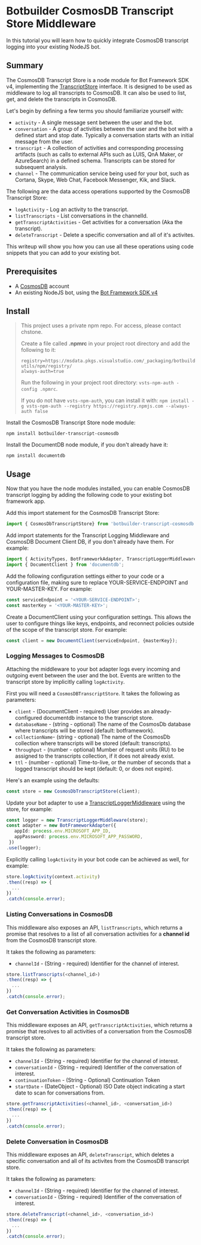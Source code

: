 # Botbuilder CosmosDB Transcript Store Middleware

In this tutorial you will learn how to quickly integrate CosmosDB transcript logging into your existing NodeJS bot.

## Summary

The CosmosDB Transcript Store is a node module for Bot Framework SDK v4, implementing the [TranscriptStore](https://docs.microsoft.com/en-us/javascript/api/botbuilder-core-extensions/transcriptstore) interface. It is designed to be used as middleware to log all transcripts to CosmosDB. It can also be used to list, get, and delete the transcripts in CosmosDB.

Let's begin by defining a few terms you should familiarize yourself with:
- `activity` - A single message sent between the user and the bot.
- `conversation` - A group of activities between the user and the bot with a defined start and stop date. Typically a conversation starts with an initial message from the user.
- `transcript` - A collection of activities and corresponding processing artifacts (such as calls to external APIs such as LUIS, QnA Maker, or AzureSearch) in a defined schema. Transcripts can be stored for subsequent analysis.
- `channel` - The communication service being used for your bot, such as Cortana, Skype, Web Chat, Facebook Messenger, Kik, and Slack.

The following are the data access operations supported by the CosmosDB Transcript Store:
- `logActivity` - Log an activity to the transcript.
- `listTranscripts` - List conversations in the channelId.
- `getTranscriptActivities` - Get activities for a conversation (Aka the transcript).
- `deleteTranscript` - Delete a specific conversation and all of it's activites.

This writeup will show you how you can use all these operations using code snippets that you can add to your existing bot.

## Prerequisites

- A [CosmosDB](https://docs.microsoft.com/en-us/azure/cosmos-db/introduction) account
- An existing NodeJS bot, using the [Bot Framework SDK v4](https://dev.botframework.com/)

## Install

> This project uses a private npm repo. For access, please contact chstone.
>
> Create a file called **.npmrc** in your project root directory and add the following to it:
>
> ```
> registry=https://msdata.pkgs.visualstudio.com/_packaging/botbuilder-utils/npm/registry/
> always-auth=true
> ```
>
> Run the following in your project root directory: `vsts-npm-auth -config .npmrc`.
>
> If you do not have `vsts-npm-auth`, you can install it with: `npm install -g vsts-npm-auth --registry https://registry.npmjs.com --always-auth false`

Install the CosmosDB Transcript Store node module:

```
npm install botbuilder-transcript-cosmosdb
```

Install the DocumentDB node module, if you don't already have it:

```
npm install documentdb
```

## Usage

Now that you have the node modules installed, you can enable CosmosDB transcript logging by adding the following code to your existing bot framework app.

Add this import statement for the CosmosDB Transcript Store:

```TypeScript
import { CosmosDbTranscriptStore} from 'botbuilder-transcript-cosmosdb';
```

Add import statements for the Transcript Logging Middleware and CosmosDB Document Client DB, if you don't already have them. For example:

```TypeScript
import { ActivityTypes, BotFrameworkAdapter, TranscriptLoggerMiddleware } from 'botbuilder';
import { DocumentClient } from 'documentdb';
```

Add the following configuration settings either to your code or a configuration file, making sure to replace YOUR-SERVICE-ENDPOINT and YOUR-MASTER-KEY. For example:

```TypeScript
const serviceEndpoint = '<YOUR-SERVICE-ENDPOINT>';
const masterKey = '<YOUR-MASTER-KEY>';
```

Create a DocumentClient using your configuration settings. This allows the user to configure things like keys, endpoints, and reconnect policies outside of the scope of the transcript store. For example:

```TypeScript
const client = new DocumentClient(serviceEndpoint, {masterKey});
```

### Logging Messages to CosmosDB

Attaching the middleware to your bot adapter logs every incoming and outgoing event between the user and the bot. Events are written to the transcript store by implicitly calling `logActivity`.  

First you will need a `CosmosDBTranscriptStore`. It takes the following as parameters:

- `client` - (DocumentClient - required) User provides an already-configured documentdb instance to the transcript store. 
- `databaseName` - (string - optional) The name of the CosmosDb database where transcripts will be stored (default: botframework).
- `collectionName`- (string - optional) The name of the CosmosDb collection where transcripts will be stored (default: transcripts).
- `throughput` - (number - optional) Mumber of request units (RU) to be assigned to the transcripts collection, if it does not already exist.
- `ttl` - (number - optional) Time-to-live, or the number of seconds that a logged transcript should be kept (default: 0, or does not expire).

Here's an example using the defaults:

```TypeScript
const store = new CosmosDbTranscriptStore(client);
```

Update your bot adapter to use a [TranscriptLoggerMiddleware](https://docs.microsoft.com/en-us/javascript/api/botbuilder-core-extensions/transcriptloggermiddleware) using the store, for example:

```TypeScript
const logger = new TranscriptLoggerMiddleware(store);
const adapter = new BotFrameworkAdapter({
   appId: process.env.MICROSOFT_APP_ID,
   appPassword: process.env.MICROSOFT_APP_PASSWORD,
 })
.use(logger);
```

Explicitly calling `logActivity` in your bot code can be achieved as well, for example:  

```TypeScript
store.logActivity(context.activity)
.then((resp) => {
  ...
})
.catch(console.error);
```  

### Listing Conversations in CosmosDB

This middleware also exposes an API, `listTranscripts`, which returns a promise that resolves to a list of all conversation activities for a **channel id** from the CosmosDB transcript store.

It takes the following as parameters:  
- `channelId` - (String - required) Identifier for the channel of interest.

```TypeScript
store.listTranscripts(<channel_id>)
.then((resp) => {
  ...
})
.catch(console.error);
```

### Get Conversation Activities in CosmosDB

This middleware exposes an API, `getTranscriptActivities`, which returns a promise that resolves to all activities of a conversation from the CosmosDB transcript store.

It takes the following as parameters:
- `channelId` - (String - required) Identifier for the channel of interest.  
- `conversationId` - (String - required) Identifier of the conversation of interest.  
- `continuationToken` - (String - Optional) Continuation Token  
- `startDate` - (DateObject - Optional) ISO Date object indicating a start date to scan for conversations from.  

```Typescript
store.getTranscriptActivities(<channel_id>, <conversation_id>)
.then((resp) => {
  ...
})
.catch(console.error);
```

### Delete Conversation in CosmosDB

This middleware exposes an API, `deleteTranscript`, which deletes a specific conversation and all of its activites from the CosmosDB transcript store.

It takes the following as parameters: 
- `channelId` -  (String - required) Identifier for the channel of interest.  
- `conversationId` - (String - required) Identifier of the conversation of interest. 

```TypeScript
store.deleteTranscript(<channel_id>, <conversation_id>)
.then((resp) => {
  ...
})
.catch(console.error); 
```